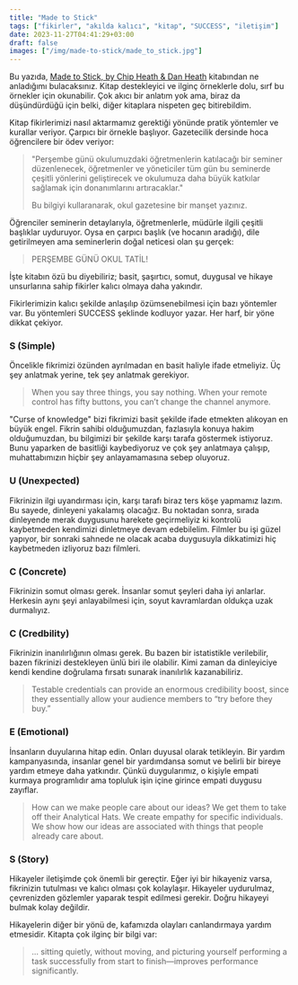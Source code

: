 ```yaml
---
title: "Made to Stick"
tags: ["fikirler", "akılda kalıcı", "kitap", "SUCCESS", "iletişim"]
date: 2023-11-27T04:41:29+03:00
draft: false
images: ["/img/made-to-stick/made_to_stick.jpg"]
---
```


Bu yazıda, [Made to Stick, by Chip Heath & Dan Heath](https://www.amazon.co.uk/dp/B0031RS2XG) kitabından ne anladığımı bulacaksınız.
Kitap destekleyici ve ilginç örneklerle dolu, sırf bu örnekler için okunabilir.
Çok akıcı bir anlatım yok ama, biraz da düşündürdüğü için belki, diğer kitaplara nispeten geç bitirebildim.

Kitap fikirlerimizi nasıl aktarmamız gerektiği yönünde pratik yöntemler ve kurallar veriyor.
Çarpıcı bir örnekle başlıyor.
Gazetecilik dersinde hoca öğrencilere bir ödev veriyor:

> "Perşembe günü okulumuzdaki öğretmenlerin katılacağı bir seminer düzenlenecek, öğretmenler ve yöneticiler tüm gün bu seminerde çeşitli yönlerini geliştirecek ve okulumuza daha büyük katkılar sağlamak için donanımlarını artıracaklar."
>
> Bu bilgiyi kullaranarak, okul gazetesine bir manşet yazınız.

Öğrenciler seminerin detaylarıyla, öğretmenlerle, müdürle ilgili çeşitli başlıklar uyduruyor.
Oysa en çarpıcı başlık (ve hocanın aradığı), dile getirilmeyen ama seminerlerin doğal neticesi olan şu gerçek:

> PERŞEMBE GÜNÜ OKUL TATİL!

İşte kitabın özü bu diyebiliriz; basit, şaşırtıcı, somut, duygusal ve hikaye unsurlarına sahip fikirler kalıcı olmaya daha yakındır.

Fikirlerimizin kalıcı şekilde anlaşılıp özümsenebilmesi için bazı yöntemler var.
Bu yöntemleri SUCCESS şeklinde kodluyor yazar.
Her harf, bir yöne dikkat çekiyor.

### S (Simple)

Öncelikle fikrimizi özünden ayrılmadan en basit haliyle ifade etmeliyiz.
Üç şey anlatmak yerine, tek şey anlatmak gerekiyor.

> When you say three things, you say nothing. When your remote control has fifty buttons, you can’t change the channel anymore.

"Curse of knowledge" bizi fikrimizi basit şekilde ifade etmekten alıkoyan en büyük engel.
Fikrin sahibi olduğumuzdan, fazlasıyla konuya hakim olduğumuzdan, bu bilgimizi bir şekilde karşı tarafa göstermek istiyoruz.
Bunu yaparken de basitliği kaybediyoruz ve çok şey anlatmaya çalışıp, muhattabımızın hiçbir şey anlayamamasına sebep oluyoruz.

### U (Unexpected)

Fikrinizin ilgi uyandırması için, karşı tarafı biraz ters köşe yapmamız lazım.
Bu sayede, dinleyeni yakalamış olacağız.
Bu noktadan sonra, sırada dinleyende merak duygusunu harekete geçirmeliyiz ki kontrolü kaybetmeden kendimizi dinletmeye devam edebilelim.
Filmler bu işi güzel yapıyor, bir sonraki sahnede ne olacak acaba duygusuyla dikkatimizi hiç kaybetmeden izliyoruz bazı filmleri.

### C (Concrete)

Fikrinizin somut olması gerek.
İnsanlar somut şeyleri daha iyi anlarlar.
Herkesin aynı şeyi anlayabilmesi için, soyut kavramlardan oldukça uzak durmalıyız.

### C (Credbility)

Fikrinizin inanılırlığının olması gerek.
Bu bazen bir istatistikle verilebilir, bazen fikrinizi destekleyen ünlü biri ile olabilir.
Kimi zaman da dinleyiciye kendi kendine doğrulama fırsatı sunarak inanılırlık kazanabiliriz.

> Testable credentials can provide an enormous credibility boost, since they essentially allow your audience members to “try before they buy.”

### E (Emotional)

İnsanların duyularına hitap edin.
Onları duyusal olarak tetikleyin.
Bir yardım kampanyasında, insanlar genel bir yardımdansa somut ve belirli bir bireye yardım etmeye daha yatkındır.
Çünkü duygularımız, o kişiyle empati kurmaya programlıdır ama topluluk işin içine girince empati duygusu zayıflar.

> How can we make people care about our ideas? We get them to take off their Analytical Hats. We create empathy for specific individuals. We show how our ideas are associated with things that people already care about.

### S (Story)

Hikayeler iletişimde çok önemli bir gereçtir.
Eğer iyi bir hikayeniz varsa, fikrinizin tutulması ve kalıcı olması çok kolaylaşır.
Hikayeler uydurulmaz, çevrenizden gözlemler yaparak tespit edilmesi gerekir.
Doğru hikayeyi bulmak kolay değildir.

Hikayelerin diğer bir yönü de, kafamızda olayları canlandırmaya yardım etmesidir.
Kitapta çok ilginç bir bilgi var:

> ... sitting quietly, without moving, and picturing yourself performing a task successfully from start to finish—improves performance significantly.
